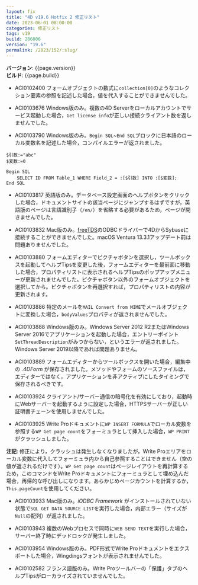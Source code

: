 ```yaml
---
layout: fix
title: "4D v19.6 Hotfix 2 修正リスト"
date: 2023-06-01 08:00:00
categories: 修正リスト
tags: v19
build: 286806
version: "19.6"
permalink: /2023/152/:slug/
---
```


**バージョン**: {{page.version}}  
**ビルド**: {{page.build}} 

* ACI0102400 フォームオブジェクトの数式に`collection[0]`のようなコレクション要素の参照を記述した場合，値を代入することができませんでした。

* ACI0103676 Windows版のみ。複数の4D Serverをローカルアカウントでサービス起動した場合，`Get license info`が正しい接続クライアント数を返しませんでした。

* ACI0103790 Windows版のみ。`Begin SQL`~`End SQL`ブロックに日本語のローカル変数名を記述した場合，コンパイルエラーが返されました。

```4d
$引数:="abc"
$変数:=0

Begin SQL
    SELECT ID FROM Table_1 WHERE Field_2 = :[$引数] INTO :[$変数];
End SQL
```

* ACI0103817 英語版のみ。データベース設定画面のヘルプボタンをクリックした場合，ドキュメントサイトの該当ページにジャンプするはずですが，英語版のページは言語識別子（`/en/`）を省略する必要があるため，ページが開きませんでした。

* ACI0103832 Mac版のみ。[freeTDS](https://www.freetds.org/)のODBCドライバーで4DからSybaseに接続することができませんでした。macOS Ventura 13.3.1アップデート前は問題ありませんでした。

* ACI0103880 フォームエディターでピクチャボタンを選択し，ツールボックスを起動してヘルプTipsを変更した後，フォームエディターを最前面に移動した場合，プロパティリストに表示されるヘルプTipsのポップアップメニューが更新されませんでした。ピクチャボタン以外のフォームオブジェクトを選択してから。ピクチャボタンを再選択すれば，プロパティリストの内容が更新されます。

* ACI0103886 特定のメールを`MAIL Convert from MIME`でメールオブジェクトに変換した場合，`bodyValues`プロパティが返されませんでした。

* ACI0103888 Windows版のみ。Windows Server 2012 R2またはWindows Server 2016でアプリケーションを起動した場合，エントリーポイント`SetThreadDescription`がみつからない，というエラーが返されました。Windows Server 2019以降であれば問題ありません。

* ACI0103889 フォームエディターからツールボックスを開いた場合，編集中の *.4DForm* が保存されました。メソッドやフォームのソースファイルは，エディターではなく，アプリケーションを非アクティブにしたタイミングで保存されるべきです。

* ACI0103924 クライアント/サーバー通信の暗号化を有効にしており，起動時にWebサーバーを起動するように設定した場合，HTTPSサーバーが正しい証明書チェーンを使用しませんでした。

* ACI0103925 Write Proドキュメントに`WP INSERT FORMULA`でローカル変数を参照する`WP Get page count`をフォーミュラとして挿入した場合，`WP PRINT`がクラッシュしました。

**注記**: 修正により，クラッシュは発生しなくなりましたが，Write Proエリアをローカル変数に代入してフォーミュラ内から自己参照することはできません（空の値が返されるだけです）。`WP Get page count`はページレイアウトを再計算するため，このコマンドをWrite Proドキュメントにフォーミュラとして埋め込んだ場合，再帰的な呼び出しになります。あらかじめページカウントを計算するか，`This.pageCount`を使用してください。

* ACI0103933 Mac版のみ。*iODBC Framework* がインストールされていない状態で`SQL GET DATA SOURCE LIST`を実行した場合，内部エラー（サイズが`Null`の配列）が返されました。

* ACI0103943 複数のWebプロセスで同時に`WEB SEND TEXT`を実行した場合，サーバー終了時にデッドロックが発生しました。

* ACI0103954 Windows版のみ。PDF形式でWrite Proドキュメントをエクスポートした場合，Wingdingsフォントが表示されませんでした。

* ACI0102582 フランス語版のみ。Write Proツールバーの「保護」タブのヘルプTipsがローカライズされていませんでした。